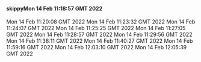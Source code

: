 #### skippyMon 14 Feb 11:18:57 GMT 2022
Mon 14 Feb 11:20:08 GMT 2022
Mon 14 Feb 11:23:32 GMT 2022
Mon 14 Feb 11:24:07 GMT 2022
Mon 14 Feb 11:25:25 GMT 2022
Mon 14 Feb 11:27:05 GMT 2022
Mon 14 Feb 11:28:57 GMT 2022
Mon 14 Feb 11:29:56 GMT 2022
Mon 14 Feb 11:38:11 GMT 2022
Mon 14 Feb 11:40:27 GMT 2022
Mon 14 Feb 11:59:16 GMT 2022
Mon 14 Feb 12:03:10 GMT 2022
Mon 14 Feb 12:05:39 GMT 2022
